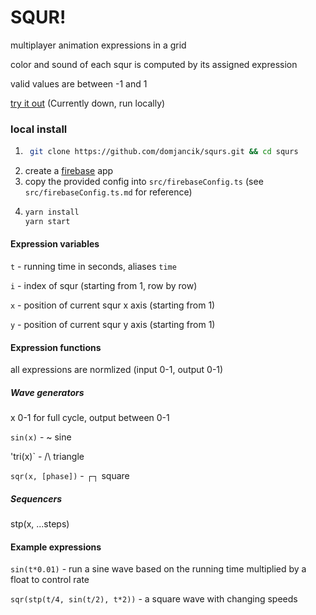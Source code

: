 

# SQUR!


multiplayer animation expressions in a grid  

color and sound of each squr is computed by its assigned expression

valid values are between -1 and 1

[try it out](http://domjancik.github.io/squrs) (Currently down, run locally)


### local install


1. ``` bash
    git clone https://github.com/domjancik/squrs.git && cd squrs
    ```
2. create a [firebase](https://console.firebase.google.com/?pli=1) app
3. copy the provided config into `src/firebaseConfig.ts` (see `src/firebaseConfig.ts.md` for reference)
4.  ``` bash
    yarn install
    yarn start
    ```


#### Expression variables

`t` - running time in seconds, aliases `time`

`i` - index of squr (starting from 1, row by row)

`x` - position of current squr x axis (starting from 1) 

`y` - position of current squr y axis (starting from 1)

#### Expression functions
all expressions are normlized (input 0-1, output 0-1)  

##### Wave generators

x 0-1 for full cycle, output between 0-1

`sin(x)` - ~ sine

'tri(x)` - /\ triangle

`sqr(x, [phase])` - ┌┐ square

##### Sequencers

stp(x, ...steps)

#### Example expressions
`sin(t*0.01)` - run a sine wave based on the running time multiplied by a float to control rate

`sqr(stp(t/4, sin(t/2), t*2))` - a square wave with changing speeds
